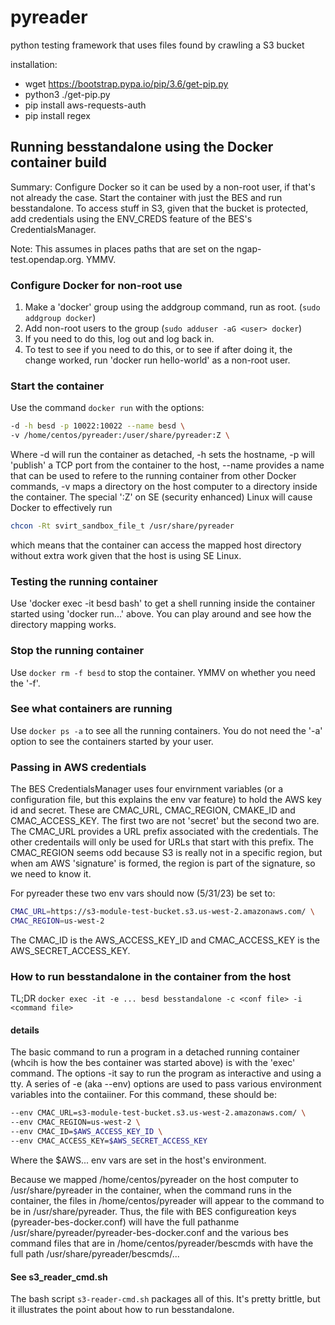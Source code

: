 # pyreader
python testing framework that uses files found by crawling a S3 bucket

installation:
- wget https://bootstrap.pypa.io/pip/3.6/get-pip.py
- python3 ./get-pip.py
- pip install aws-requests-auth
- pip install regex

## Running besstandalone using the Docker container build
Summary: Configure Docker so it can be used by a non-root user, if
that's not already the case. Start the container with just the BES and
run besstandalone. To access stuff in S3, given that the bucket is
protected, add credentials using the ENV_CREDS feature of the BES's
CredentialsManager.

Note: This assumes in places paths that are set on the ngap-test.opendap.org.
YMMV.

### Configure Docker for non-root use
1. Make a 'docker' group using the addgroup command, run as root.
(`sudo addgroup docker`)
2. Add non-root users to the group (`sudo adduser -aG <user> docker`)
3. If you need to do this, log out and log back in.
4. To test to see if you need to do this, or to see if after doing it,
the change worked, run 'docker run hello-world' as a non-root user.

### Start the container
Use the command `docker run` with the options:
```bash
-d -h besd -p 10022:10022 --name besd \
-v /home/centos/pyreader:/user/share/pyreader:Z \
```
Where -d will run the container as detached, -h sets the hostname, -p
will 'publish' a TCP port from the container to the host, --name
provides a name that can be used to refere to the running container
from other Docker commands, -v maps a directory on the host computer
to a directory inside the container. The special ':Z' on SE (security
enhanced) Linux will cause Docker to effectively run
```bash
chcon -Rt svirt_sandbox_file_t /usr/share/pyreader
```
which means that the container can access the mapped host directory
without extra work given that the host is using SE Linux.

### Testing the running container
Use 'docker exec -it besd bash' to get a shell running inside the
container started using 'docker run...' above. You can play around and
see how the directory mapping works.

### Stop the running container
Use `docker rm -f besd` to stop the container. YMMV on whether you
need the '-f'.

### See what containers are running
Use `docker ps -a` to see all the running containers. You do not need
the '-a' option to see the containers started by your user.

### Passing in AWS credentials
The BES CredentialsManager uses four envirnment variables (or a
configuration file, but this explains the env var feature) to hold the
AWS key id and secret. These are CMAC_URL, CMAC_REGION, CMAKE_ID and
CMAC_ACCESS_KEY. The first two are not 'secret' but the second two
are. The CMAC_URL provides a URL prefix associated with the
credentials. The other credentails will only be used for URLs that
start with this prefix. The CMAC_REGION seems odd because S3 is really
not in a specific region, but when am AWS 'signature' is formed, the
region is part of the signature, so we need to know it.

For pyreader these two env vars should now (5/31/23) be set to:
```bash
CMAC_URL=https://s3-module-test-bucket.s3.us-west-2.amazonaws.com/ \
CMAC_REGION=us-west-2
```
The CMAC_ID is the AWS_ACCESS_KEY_ID and CMAC_ACCESS_KEY is the
AWS_SECRET_ACCESS_KEY.

### How to run besstandalone in the container from the host
TL;DR `docker exec -it -e ... besd besstandalone -c <conf file> -i <command file>`

#### details
The basic command to run a program in a detached running container
(whcih is how the bes container was started above) is with the 'exec'
command. The options -it say to run the program as interactive and
using a tty. A series of -e (aka --env) options are used to pass
various environment variables into the contaiiner. For this command,
these should be:
```bash
--env CMAC_URL=s3-module-test-bucket.s3.us-west-2.amazonaws.com/ \
--env CMAC_REGION=us-west-2 \
--env CMAC_ID=$AWS_ACCESS_KEY_ID \
--env CMAC_ACCESS_KEY=$AWS_SECRET_ACCESS_KEY
```
Where the $AWS... env vars are set in the host's environment.

Because we mapped /home/centos/pyreader on the host computer to
/usr/share/pyreader in the container, when the command runs in the
container, the files in /home/centos/pyreader will appear to the
command to be in /usr/share/pyreader. Thus, the file with BES
configureation keys (pyreader-bes-docker.conf) will have the full
pathanme /usr/share/pyreader/pyreader-bes-docker.conf and the various
bes command files that are in /home/centos/pyreader/bescmds with have
the full path /usr/share/pyreader/bescmds/...

#### See s3_reader_cmd.sh
The bash script `s3-reader-cmd.sh` packages all of this. It's pretty
brittle, but it illustrates the point about how to run besstandalone.

